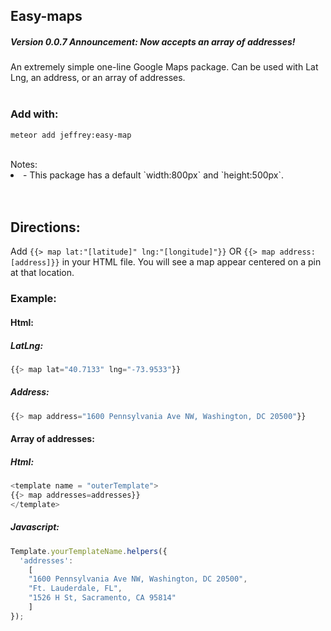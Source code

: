 ## Easy-maps

##### Version 0.0.7 Announcement: Now accepts an array of addresses!

An extremely simple one-line Google Maps package. Can be used with Lat Lng, an address, or an array of addresses.<br><br>


### Add with:
```
meteor add jeffrey:easy-map
```


<br>
Notes:<br>
<li>
- This package has a default `width:800px` and `height:500px`. <br>
</li>
<br><br>

## Directions:
Add
```{{> map lat:"[latitude]" lng:"[longitude]"}}``` OR ```{{> map address: [address]}}``` in your HTML file. You will see a map appear centered on a pin at that location.

### Example:
#### Html:
##### LatLng:
```javascript
{{> map lat="40.7133" lng="-73.9533"}}
```
##### Address:
```javascript
{{> map address="1600 Pennsylvania Ave NW, Washington, DC 20500"}}
```

#### Array of addresses:
##### Html:
```javascript
<template name = "outerTemplate">
{{> map addresses=addresses}}
</template>
```
##### Javascript:
```javascript
Template.yourTemplateName.helpers({
  'addresses':
    [
    "1600 Pennsylvania Ave NW, Washington, DC 20500",
    "Ft. Lauderdale, FL",
    "1526 H St, Sacramento, CA 95814"
    ]
});
